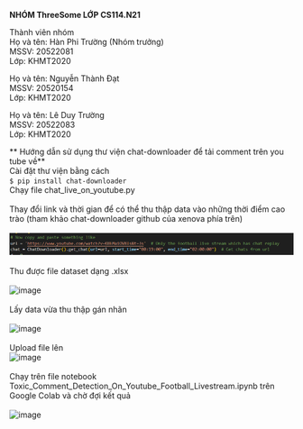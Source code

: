 **NHÓM ThreeSome LỚP CS114.N21**

Thành viên nhóm <br> 
Họ và tên: Hàn Phi Trường (Nhóm trưởng) <br>
MSSV: 20522081 <br>
Lớp: KHMT2020 <br>

Họ và tên: Nguyễn Thành Đạt <br>
MSSV: 20520154 <br>
Lớp: KHMT2020 <br>

Họ và tên: Lê Duy Trường <br>
MSSV: 20522083 <br>
Lớp: KHMT2020 <br>

** Hướng dẫn sử dụng thư viện chat-downloader để tải comment trên you tube về**
<br>Cài đặt thư viện bằng cách<br>
`$ pip install chat-downloader`
<br>Chạy file chat_live_on_youtube.py<br>
<br>Thay đổi link và thời gian để có thể thu thập data vào những thời điểm cao trào (tham khảo chat-downloader github của xenova phía trên)<br>
<br>![image](https://github.com/TruongNoDame/Comments-Esport-Livestream-Gam-R7/blob/main/images/1.png)<br>
<br>Thu được file dataset dạng .xlsx<br>
<br>![image](https://user-images.githubusercontent.com/79317931/178136443-af37a147-d72a-40d5-9a83-f6085de50045.png)<br>
<br>Lấy data vừa thu thập gán nhãn<br>
<br>![image](https://user-images.githubusercontent.com/79317931/178136429-411acaa2-6238-4c41-980e-b45ab925576d.png)<br>
<br>Upload file lên 
<br>![image](https://user-images.githubusercontent.com/79317931/178136380-d1e3aa4c-dbe7-4f7f-8f71-b7b779457602.png)<br>
<br>Chạy trên file notebook Toxic_Comment_Detection_On_Youtube_Football_Livestream.ipynb trên Google Colab và chờ đợi kết quả<br>
<br>![image](https://user-images.githubusercontent.com/79317931/178136622-c79316e0-2128-4669-af5f-96cdbed3c866.png)<br>
